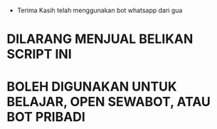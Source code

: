 - Terima Kasih telah menggunakan bot whatsapp dari gua

# DILARANG MENJUAL BELIKAN SCRIPT INI

# BOLEH DIGUNAKAN UNTUK BELAJAR, OPEN SEWABOT, ATAU BOT PRIBADI
